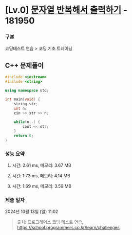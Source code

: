 # [Lv.0] [문자열 반복해서 출력하기](https://school.programmers.co.kr/learn/courses/30/lessons/181950?language=cpp) - 181950 

### 구분

코딩테스트 연습 > 코딩 기초 트레이닝

## C++ 문제풀이

```cpp
#include <iostream>
#include <string>

using namespace std;

int main(void) {
    string str;
    int n;
    cin >> str >> n;
    
    while(n--) {
        cout << str;
    }
    return 0;
}
```

### 성능 요약

1. 시간: 2.61 ms, 메모리: 3.67 MB

2. 시간: 1.73 ms, 메모리: 4.14 MB
3. 시간: 1.69 ms, 메모리: 3.59 MB

### 제출 일자

2024년 10월 13일 (일) 11:02

> 출처: 프로그래머스 코딩 테스트 연습, https://school.programmers.co.kr/learn/challenges